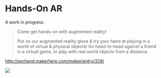 # Hands-On AR

A work in progress.

> Come get hands-on with augmented reality! 
>
> Put on our augmented reality glove & try your hand at playing in a world of virtual & physical objects! Go head-to-head against a friend in a virtual game, or play with real world objects from a distance.

http://portland.makerfaire.com/maker/entry/329/

![](demo.gif)
